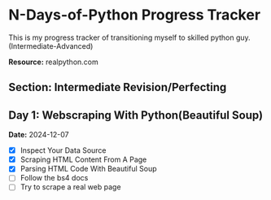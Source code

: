 # N-Days-of-Python Progress Tracker
This is my progress tracker of transitioning myself to skilled python guy.(Intermediate-Advanced)

**Resource:** realpython.com
## Section: Intermediate Revision/Perfecting

## Day 1: Webscraping With Python(Beautiful Soup)
**Date:** 2024-12-07

- [x] Inspect Your Data Source
- [x] Scraping HTML Content From A Page
- [x] Parsing HTML Code With Beautiful Soup
- [ ] Follow the bs4 docs
- [ ] Try to scrape a real web page
